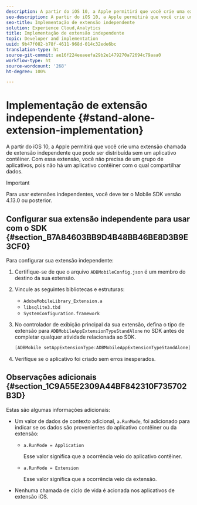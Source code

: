 ```yaml
---
description: A partir do iOS 10, a Apple permitirá que você crie uma extensão chamada de extensão independente que pode ser distribuída sem um aplicativo contêiner. Com essa extensão, você não precisa de um grupo de aplicativos, pois não há um aplicativo contêiner com o qual compartilhar dados.
seo-description: A partir do iOS 10, a Apple permitirá que você crie uma extensão chamada de extensão independente que pode ser distribuída sem um aplicativo contêiner. Com essa extensão, você não precisa de um grupo de aplicativos, pois não há um aplicativo contêiner com o qual compartilhar dados.
seo-title: Implementação de extensão independente
solution: Experience Cloud,Analytics
title: Implementação de extensão independente
topic: Developer and implementation
uuid: 9b47f082-b78f-4611-968d-014c32ede6bc
translation-type: ht
source-git-commit: ae16f224eeaeefa29b2e1479270a72694c79aaa0
workflow-type: ht
source-wordcount: '268'
ht-degree: 100%

---
```



# Implementação de extensão independente {#stand-alone-extension-implementation}

A partir do iOS 10, a Apple permitirá que você crie uma extensão chamada de extensão independente que pode ser distribuída sem um aplicativo contêiner. Com essa extensão, você não precisa de um grupo de aplicativos, pois não há um aplicativo contêiner com o qual compartilhar dados.

>[!IMPORTANT]
>
>Para usar extensões independentes, você deve ter o Mobile SDK versão 4.13.0 ou posterior.

## Configurar sua extensão independente para usar com o SDK {#section_B7A84603BB9D4B48BB46BE8D3B9E3CF0}

Para configurar sua extensão independente:

1. Certifique-se de que o arquivo `ADBMobileConfig.json` é um membro do destino da sua extensão.
1. Vincule as seguintes bibliotecas e estruturas:

   * `AdobeMobileLibrary_Extension.a`
   * `libsqlite3.tbd`
   * `SystemConfiguration.framework`

1. No controlador de exibição principal da sua extensão, defina o tipo de extensão para `ADBMobileAppExtensionTypeStandAlone` no SDK antes de completar qualquer atividade relacionada ao SDK.

   ```objective-c
   [ADBMobile setAppExtensionType:ADBMobileAppExtensionTypeStandAlone];
   ```

1. Verifique se o aplicativo foi criado sem erros inesperados.

## Observações adicionais {#section_1C9A55E2309A44BF842310F735702B3D}

Estas são algumas informações adicionais:

* Um valor de dados de contexto adicional, `a.RunMode`, foi adicionado para indicar se os dados são provenientes do aplicativo contêiner ou da extensão:

   * `a.RunMode = Application`

      Esse valor significa que a ocorrência veio do aplicativo contêiner.
   * `a.RunMode = Extension`

      Esse valor significa que a ocorrência veio da extensão.

* Nenhuma chamada de ciclo de vida é acionada nos aplicativos de extensão iOS.

